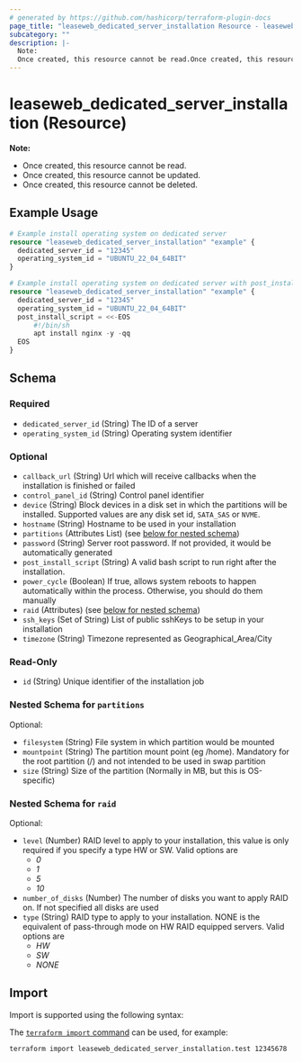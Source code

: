 ```yaml
---
# generated by https://github.com/hashicorp/terraform-plugin-docs
page_title: "leaseweb_dedicated_server_installation Resource - leaseweb"
subcategory: ""
description: |-
  Note:
  Once created, this resource cannot be read.Once created, this resource cannot be updated.Once created, this resource cannot be deleted.
---
```


# leaseweb_dedicated_server_installation (Resource)

**Note:**
- Once created, this resource cannot be read.
- Once created, this resource cannot be updated.
- Once created, this resource cannot be deleted.

## Example Usage

```terraform
# Example install operating system on dedicated server
resource "leaseweb_dedicated_server_installation" "example" {
  dedicated_server_id = "12345"
  operating_system_id = "UBUNTU_22_04_64BIT"
}

# Example install operating system on dedicated server with post_install_script
resource "leaseweb_dedicated_server_installation" "example" {
  dedicated_server_id = "12345"
  operating_system_id = "UBUNTU_22_04_64BIT"
  post_install_script = <<-EOS
      #!/bin/sh
      apt install nginx -y -qq
  EOS
}
```

<!-- schema generated by tfplugindocs -->
## Schema

### Required

- `dedicated_server_id` (String) The ID of a server
- `operating_system_id` (String) Operating system identifier

### Optional

- `callback_url` (String) Url which will receive callbacks when the installation is finished or failed
- `control_panel_id` (String) Control panel identifier
- `device` (String) Block devices in a disk set in which the partitions will be installed. Supported values are any disk set id, `SATA_SAS` or `NVME`.
- `hostname` (String) Hostname to be used in your installation
- `partitions` (Attributes List) (see [below for nested schema](#nestedatt--partitions))
- `password` (String) Server root password. If not provided, it would be automatically generated
- `post_install_script` (String) A valid bash script to run right after the installation.
- `power_cycle` (Boolean) If true, allows system reboots to happen automatically within the process. Otherwise, you should do them manually
- `raid` (Attributes) (see [below for nested schema](#nestedatt--raid))
- `ssh_keys` (Set of String) List of public sshKeys to be setup in your installation
- `timezone` (String) Timezone represented as Geographical_Area/City

### Read-Only

- `id` (String) Unique identifier of the installation job

<a id="nestedatt--partitions"></a>
### Nested Schema for `partitions`

Optional:

- `filesystem` (String) File system in which partition would be mounted
- `mountpoint` (String) The partition mount point (eg /home). Mandatory for the root partition (/) and not intended to be used in swap partition
- `size` (String) Size of the partition (Normally in MB, but this is OS-specific)


<a id="nestedatt--raid"></a>
### Nested Schema for `raid`

Optional:

- `level` (Number) RAID level to apply to your installation, this value is only required if you specify a type HW or SW. Valid options are 
  - *0*
  - *1*
  - *5*
  - *10*
- `number_of_disks` (Number) The number of disks you want to apply RAID on. If not specified all disks are used
- `type` (String) RAID type to apply to your installation. NONE is the equivalent of pass-through mode on HW RAID equipped servers. Valid options are 
  - *HW*
  - *SW*
  - *NONE*

## Import

Import is supported using the following syntax:

The [`terraform import` command](https://developer.hashicorp.com/terraform/cli/commands/import) can be used, for example:

```shell
terraform import leaseweb_dedicated_server_installation.test 12345678
```
